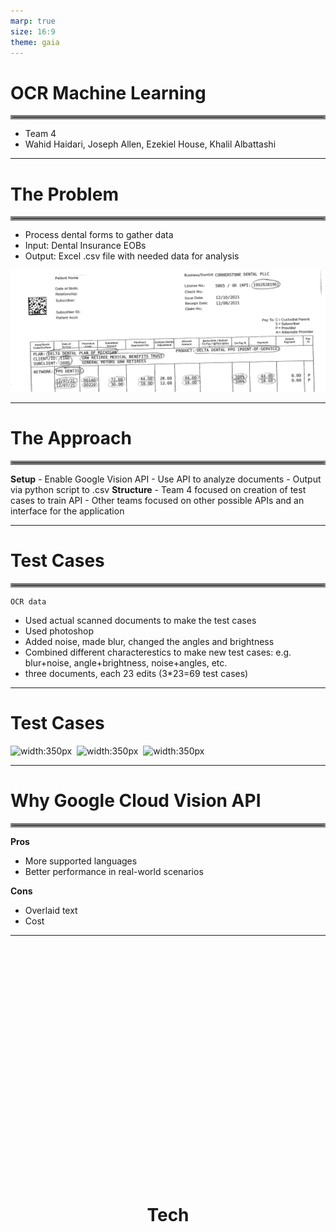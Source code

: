 ```yaml
---
marp: true
size: 16:9
theme: gaia
---
```


# OCR Machine Learning

<hr style="border: 3px solid gray">

- Team 4
- Wahid Haidari, Joseph Allen, Ezekiel House, Khalil Albattashi


--- 

# The Problem

<hr style="border: 3px solid gray">

- Process dental forms to gather data
- Input: Dental Insurance EOBs
- Output: Excel .csv file with needed data for analysis

![width:900px height:250px](./assets/original.jpg)

---

# The Approach

<hr style="border: 3px solid gray">

**Setup**
    - Enable Google Vision API
    - Use API to analyze documents
    - Output via python script to .csv
**Structure**
    - Team 4 focused on creation of test cases to train API
    - Other teams focused on other possible APIs and an interface for the application
    
---

# Test Cases

<hr style="border: 3px solid gray">

    OCR data
- Used actual scanned documents to make the test cases
- Used photoshop
- Added noise, made blur, changed the angles and brightness
- Combined different characterestics to make new test cases:
e.g. blur+noise, angle+brightness, noise+angles, etc.
- three documents, each 23 edits (3*23=69 test cases) 
---
# Test Cases

![width:350px](./assets/Document1/noise1-blur2.jpg)&nbsp;&nbsp;![width:350px](./assets/Document1/noise1-angle2.jpg)&nbsp;&nbsp;![width:350px](./assets/Document3/brightness2.jpg)

---

# Why Google Cloud Vision API

<hr style="border: 3px solid gray">

**Pros**
- More supported languages
- Better performance in real-world scenarios

**Cons**
- Overlaid text
- Cost

---

<center>
<span style="font-size:2em; font-weight:bold; margin: 0; position: absolute; top: 50%; left: 50%; -ms-transform: translate(-50%, -50%); transform: translate(-50%, -50%);">Tech</span>
</center>